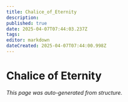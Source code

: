 ```yaml
---
title: Chalice_of_Eternity
description: 
published: true
date: 2025-04-07T07:44:03.237Z
tags: 
editor: markdown
dateCreated: 2025-04-07T07:44:00.998Z
---
```


# Chalice of Eternity

*This page was auto-generated from structure.*